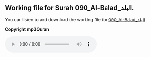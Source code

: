 
## Working file for Surah 090_Al-Balad_البلد.

You can listen to and download the working file for [090_Al-Balad_البلد](https://server13.mp3quran.net/husr/090.mp3)

**Copyright mp3Quran**

<audio controls src="https://server13.mp3quran.net/husr/090.mp3"></audio>


